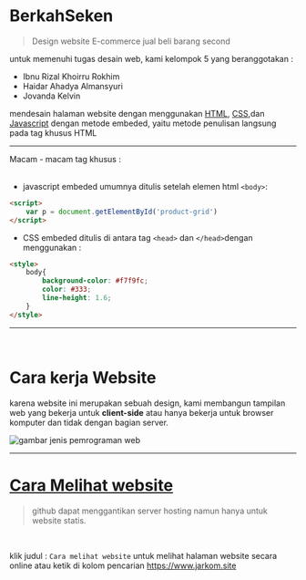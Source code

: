 # BerkahSeken
> Design website E-commerce jual beli barang second

untuk memenuhi tugas desain web, kami kelompok 5 yang beranggotakan :

* Ibnu Rizal Khoirru Rokhim
* Haidar Ahadya Almansyuri
* Jovanda Kelvin


mendesain halaman website dengan menggunakan [HTML](https://developer.mozilla.org/en-US/docs/Web/HTML), [CSS](https://developer.mozilla.org/en-US/docs/Web/CSS),dan [Javascript](https://www.javascripttutorial.net/) dengan metode embeded, yaitu metode penulisan langsung pada tag khusus HTML

<hr>
Macam - macam tag khusus : 
<br>
<br>

- javascript embeded umumnya ditulis setelah elemen html ```<body>```:
```html
<script>
    var p = document.getElementById('product-grid')
</script>
```

- CSS embeded ditulis di antara tag ```<head>``` dan ```</head>```dengan menggunakan :

```html
<style>
    body{
        background-color: #f7f9fc;
        color: #333;
        line-height: 1.6;
    }
</style>
```
<hr>

<br>

# Cara kerja Website

karena website ini merupakan sebuah design, kami membangun tampilan web yang bekerja untuk **client-side** atau hanya bekerja untuk browser komputer dan tidak dengan bagian server.

![gambar jenis pemrograman web](https://cdn-gkgmn.nitrocdn.com/HxDrMqgpfrfMwMIyqdIclnyVmQsPpBQI/assets/images/optimized/rev-09c4bbc/www.techwebspace.com/wp-content/uploads/2018/10/Server-Side-vs-Client-Side-Programming-795x385.png)

<hr>

# [Cara Melihat website](https://www.jarkom.site)
> github dapat menggantikan server hosting namun hanya untuk website statis.  
<br>

klik judul :
```Cara melihat website``` untuk melihat halaman website secara online atau ketik di kolom pencarian https://www.jarkom.site